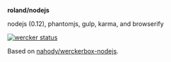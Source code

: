 **roland/nodejs**

nodejs (0.12), phantomjs, gulp, karma, and browserify

[![wercker status](https://app.wercker.com/status/9c63fa6b8d84d289d34cf5a10347fe16/m "wercker status")](https://app.wercker.com/project/bykey/9c63fa6b8d84d289d34cf5a10347fe16)

Based on [nahody/werckerbox-nodejs](https://github.com/nahody/werckerbox-nodejs).
